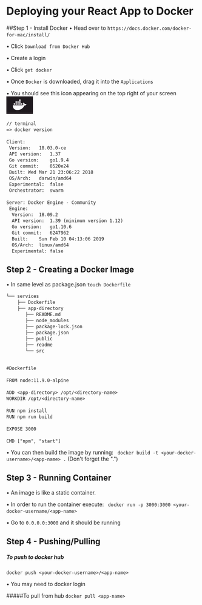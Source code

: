 # Deploying your React App to Docker
##Step 1 - Install Docker
• Head over to ```https://docs.docker.com/docker-for-mac/install/```

• Click
`Download from Docker Hub`

• Create a login

• Click `get docker` 

• Once `Docker` is downloaded, drag it into the `Applications`

• You should see this icon appearing on the top right of your screen ![alt text](docker.png "Docker Logo")

``` 
// terminal
=> docker version

Client:
 Version:	18.03.0-ce
 API version:	1.37
 Go version:	go1.9.4
 Git commit:	0520e24
 Built:	Wed Mar 21 23:06:22 2018
 OS/Arch:	darwin/amd64
 Experimental:	false
 Orchestrator:	swarm

Server: Docker Engine - Community
 Engine:
  Version:	18.09.2
  API version:	1.39 (minimum version 1.12)
  Go version:	go1.10.6
  Git commit:	6247962
  Built:	Sun Feb 10 04:13:06 2019
  OS/Arch:	linux/amd64
  Experimental:	false
```
## Step 2 - Creating a Docker Image
• In same level as package.json `touch Dockerfile`

```
└── services
    ├── Dockerfile
    ├── app-directory
       ├── README.md
       ├── node_modules
       ├── package-lock.json
       ├── package.json
       ├── public
       ├── readme
       └── src
    
```

```
#Dockerfile

FROM node:11.9.0-alpine

ADD <app-directory> /opt/<directory-name>
WORKDIR /opt/<directory-name>

RUN npm install
RUN npm run build

EXPOSE 3000

CMD ["npm", "start"]
```

• You can then build the image by running: 
` docker build -t <your-docker-username>/<app-name> .`
(Don't forget the ".")

## Step 3 - Running Container
• An image is like a static container. 

• In order to run the container execute:
` docker run -p 3000:3000 <your-docker-username/<app-name>`

• Go to `0.0.0.0:3000` and it should be running

## Step 4 - Pushing/Pulling 
##### To push to docker hub

` docker push <your-docker-username>/<app-name> `

• You may need to docker login

#####To pull from hub
`docker pull <app-name>`